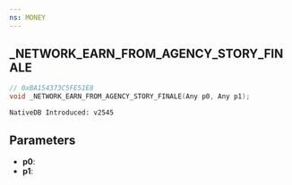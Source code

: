 ```yaml
---
ns: MONEY 
---
```


## _NETWORK_EARN_FROM_AGENCY_STORY_FINALE

```c
// 0xBA154373C5FE51E8 
void _NETWORK_EARN_FROM_AGENCY_STORY_FINALE(Any p0, Any p1);
```

```
NativeDB Introduced: v2545
```

## Parameters
* **p0**:
* **p1**:
